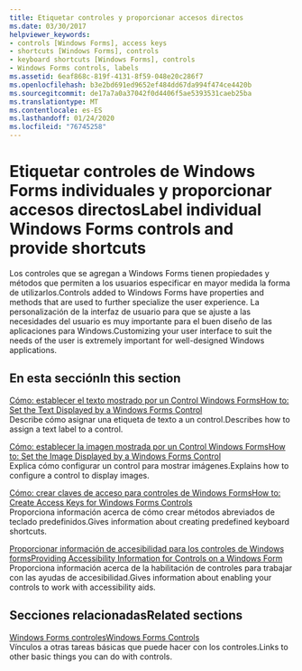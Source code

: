 ```yaml
---
title: Etiquetar controles y proporcionar accesos directos
ms.date: 03/30/2017
helpviewer_keywords:
- controls [Windows Forms], access keys
- shortcuts [Windows Forms], controls
- keyboard shortcuts [Windows Forms], controls
- Windows Forms controls, labels
ms.assetid: 6eaf868c-819f-4131-8f59-048e20c286f7
ms.openlocfilehash: b3e2bd691ed9652ef484dd67da994f474ce4420b
ms.sourcegitcommit: de17a7a0a37042f0d4406f5ae5393531caeb25ba
ms.translationtype: MT
ms.contentlocale: es-ES
ms.lasthandoff: 01/24/2020
ms.locfileid: "76745258"
---
```

# <a name="label-individual-windows-forms-controls-and-provide-shortcuts"></a><span data-ttu-id="ee586-102">Etiquetar controles de Windows Forms individuales y proporcionar accesos directos</span><span class="sxs-lookup"><span data-stu-id="ee586-102">Label individual Windows Forms controls and provide shortcuts</span></span>

<span data-ttu-id="ee586-103">Los controles que se agregan a Windows Forms tienen propiedades y métodos que permiten a los usuarios especificar en mayor medida la forma de utilizarlos.</span><span class="sxs-lookup"><span data-stu-id="ee586-103">Controls added to Windows Forms have properties and methods that are used to further specialize the user experience.</span></span> <span data-ttu-id="ee586-104">La personalización de la interfaz de usuario para que se ajuste a las necesidades del usuario es muy importante para el buen diseño de las aplicaciones para Windows.</span><span class="sxs-lookup"><span data-stu-id="ee586-104">Customizing your user interface to suit the needs of the user is extremely important for well-designed Windows applications.</span></span>

## <a name="in-this-section"></a><span data-ttu-id="ee586-105">En esta sección</span><span class="sxs-lookup"><span data-stu-id="ee586-105">In this section</span></span>

<span data-ttu-id="ee586-106">[Cómo: establecer el texto mostrado por un Control Windows Forms](how-to-set-the-text-displayed-by-a-windows-forms-control.md)</span><span class="sxs-lookup"><span data-stu-id="ee586-106">[How to: Set the Text Displayed by a Windows Forms Control](how-to-set-the-text-displayed-by-a-windows-forms-control.md)</span></span>\
<span data-ttu-id="ee586-107">Describe cómo asignar una etiqueta de texto a un control.</span><span class="sxs-lookup"><span data-stu-id="ee586-107">Describes how to assign a text label to a control.</span></span>

<span data-ttu-id="ee586-108">[Cómo: establecer la imagen mostrada por un Control Windows Forms](how-to-set-the-image-displayed-by-a-windows-forms-control.md)</span><span class="sxs-lookup"><span data-stu-id="ee586-108">[How to: Set the Image Displayed by a Windows Forms Control](how-to-set-the-image-displayed-by-a-windows-forms-control.md)</span></span>\
<span data-ttu-id="ee586-109">Explica cómo configurar un control para mostrar imágenes.</span><span class="sxs-lookup"><span data-stu-id="ee586-109">Explains how to configure a control to display images.</span></span>

<span data-ttu-id="ee586-110">[Cómo: crear claves de acceso para controles de Windows Forms](how-to-create-access-keys-for-windows-forms-controls.md)</span><span class="sxs-lookup"><span data-stu-id="ee586-110">[How to: Create Access Keys for Windows Forms Controls](how-to-create-access-keys-for-windows-forms-controls.md)</span></span>\
<span data-ttu-id="ee586-111">Proporciona información acerca de cómo crear métodos abreviados de teclado predefinidos.</span><span class="sxs-lookup"><span data-stu-id="ee586-111">Gives information about creating predefined keyboard shortcuts.</span></span>

<span data-ttu-id="ee586-112">[Proporcionar información de accesibilidad para los controles de Windows forms](providing-accessibility-information-for-controls-on-a-windows-form.md)</span><span class="sxs-lookup"><span data-stu-id="ee586-112">[Providing Accessibility Information for Controls on a Windows Form](providing-accessibility-information-for-controls-on-a-windows-form.md)</span></span>\
<span data-ttu-id="ee586-113">Proporciona información acerca de la habilitación de controles para trabajar con las ayudas de accesibilidad.</span><span class="sxs-lookup"><span data-stu-id="ee586-113">Gives information about enabling your controls to work with accessibility aids.</span></span>

## <a name="related-sections"></a><span data-ttu-id="ee586-114">Secciones relacionadas</span><span class="sxs-lookup"><span data-stu-id="ee586-114">Related sections</span></span>

<span data-ttu-id="ee586-115">[Windows Forms controles](index.md)</span><span class="sxs-lookup"><span data-stu-id="ee586-115">[Windows Forms Controls](index.md)</span></span>\
<span data-ttu-id="ee586-116">Vínculos a otras tareas básicas que puede hacer con los controles.</span><span class="sxs-lookup"><span data-stu-id="ee586-116">Links to other basic things you can do with controls.</span></span>
